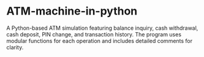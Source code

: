 # ATM-machine-in-python
A Python-based ATM simulation featuring balance inquiry, cash withdrawal, cash deposit, PIN change, and transaction history. The program uses modular functions for each operation and includes detailed comments for clarity.
